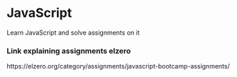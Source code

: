 # JavaScript
Learn JavaScript and solve assignments on it

<h3> Link explaining assignments elzero </h3>
https://elzero.org/category/assignments/javascript-bootcamp-assignments/
